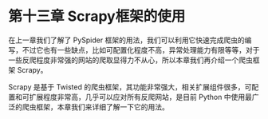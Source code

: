 # 第十三章 Scrapy框架的使用

在上一章我们了解了 PySpider 框架的用法，我们可以利用它快速完成爬虫的编写，不过它也有一些缺点，比如可配置化程度不高，异常处理能力有限等等，对于一些反爬程度非常强的网站的爬取显得力不从心，所以本章我们再介绍一个爬虫框架 Scrapy。

Scrapy 是基于 Twisted 的爬虫框架，其功能非常强大，相关扩展组件很多，可配置和可扩展程度非常高，几乎可以应对所有反爬网站，是目前 Python 中使用最广泛的爬虫框架，本章我们来详细了解一下它的用法。
